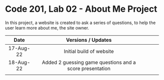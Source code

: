 # Code 201, Lab 02 - About Me Project

In this project, a website is created to ask a series of questions, to help the user learn more about me, the site owner.

|   Date    |                    Versions / Updates                    |     |     |     |
| :-------: | :------------------------------------------------------: | --- | --- | --- |
| 17-Aug-22 |                 Initial build of website                 |     |     |     |
| 18-Aug-22 | Added 2 guessing game questions and a score presentation |     |     |     |
|           |                                                          |     |     |     |
